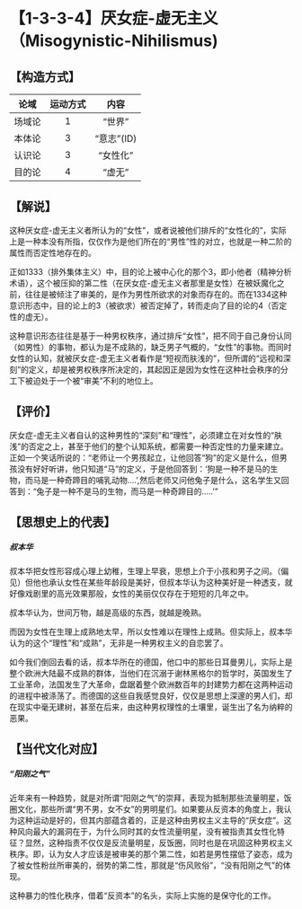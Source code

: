 # 【1-3-3-4】厌女症-虚无主义（Misogynistic-Nihilismus)
## 【构造方式】
| 论域 | 运动方式           | 内容 |
|:----:|:----------------:|:----:|
| 场域论   |1 | “世界”   |
| 本体论   |3 | “意志”(ID)   |
| 认识论   |3 | “女性化”   |
| 目的论   |4 | “虚无”   |

## 【解说】
这种厌女症-虚无主义者所认为的“女性”，或者说被他们排斥的“女性化的”，实际上是一种本没有所指，仅仅作为是他们所在的“男性”性的对立，也就是一种二阶的属性而否定性地存在的。

正如1333（排外集体主义）中，目的论上被中心化的那个3，即小他者（精神分析术语），这个被压抑的第二性（在厌女症-虚无主义者那里是女性）在被妖魔化之前，往往是被倾注了审美的，是作为男性所欲求的对象而存在的。而在1334这种意识形态中，目的论上的3（被欲求）被否定掉了，转而走向了目的论的4（否定性的虚无）。

这种意识形态往往是基于一种男权秩序，通过排斥“女性”，把不同于自己身份认同（如男性）的事物，都认为是不成熟的，缺乏男子气概的，“女性”的事物。而同时女性的认知，就被厌女症-虚无主义者看作是“短视而肤浅的”，但所谓的“远视和深刻”的定义，却是被男权秩序所决定的，其起因正是因为女性在这种社会秩序的分工下被迫处于一个被“审美”不利的地位上。

## 【评价】
厌女症-虚无主义者自认的这种男性的“深刻”和“理性”，必须建立在对女性的“肤浅”的否定之上，甚至于他们的整个认知系统，都需要一种否定性的力量来建立。正如一个笑话所说的：“老师让一个男孩起立，让他回答“狗”的定义是什么，但男孩没有好好听讲，他只知道“马”的定义，于是他回答到：‘狗是一种不是马的生物，而马是一种奇蹄目的哺乳动物....’,然后老师又问他兔子是什么，这名学生又回答到：“兔子是一种不是马的生物，而马是一种奇蹄目的.....’”
    
    

## 【思想史上的代表】
##### 叔本华
叔本华把女性形容成心理上幼稚，生理上早衰，思想上介于小孩和男子之间。（偏见）但他也承认女性在某些年龄段是美好，但叔本华认为这种美好是一种透支，就好像戏剧里的高光效果那般，女性的美丽仅仅存在于短短的几年之中。

叔本华认为，世间万物，越是高级的东西，就越是晚熟。

而因为女性在生理上成熟地太早，所以女性难以在理性上成熟。但实际上，叔本华认为的这个“理性”和“成熟”，无非是一种男权主义的自恋罢了。

如今我们倒回去看的话，叔本华所在的德国，他口中的那些日耳曼男儿，实际上是整个欧洲大陆最不成熟的群体，当他们在沉溺于谢林黑格尔的哲学时，英国发生了工业革命，法国发生了大革命，盘踞着整个欧洲数百年的封建势力都在这两种运动的进程中被涤荡了。而德国的这些自我感觉良好，仅仅是思想上深邃的男人们，却在现实中毫无建树，甚至在后来，由这种男权理性的土壤里，诞生出了名为纳粹的恶果。


## 【当代文化对应】
##### “阳刚之气”
近年来有一种趋势，就是对所谓“阳刚之气”的崇拜，表现为抵制那些流量明星，饭圈文化，那些所谓“男不男，女不女”的男明星们。如果要从反资本的角度上，我认为这种运动是好的，但其内部蕴含着的，正是这种由男权主义主导的“厌女症”。这种风向最大的漏洞在于，为什么同时其的女性流量明星，没有被指责其女性化特征？显然，这种指责不仅仅是反流量明星，反饭圈，同时也是在巩固这种男权主义秩序。即，认为女人才应该是被审美的那个第二性，如若是男性摆低了姿态，成为了被女性粉丝所审美的，弱势的第二性，那就是“伤风败俗”，“没有阳刚之气”的体现。

这种暴力的性化秩序，借着“反资本”的名头，实际上实施的是保守化的工作。

